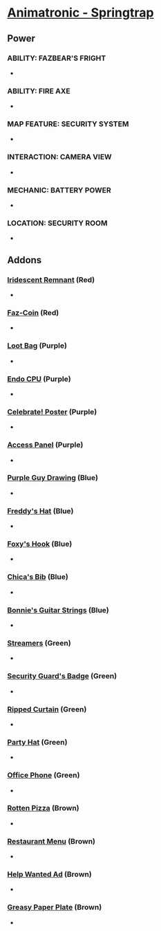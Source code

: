 # [Animatronic - Springtrap](<https://deadbydaylight.wiki.gg/wiki/William_Afton>)

## Power

### ABILITY: FAZBEAR'S FRIGHT

-


### ABILITY: FIRE AXE

-


### MAP FEATURE: SECURITY SYSTEM

-


### INTERACTION: CAMERA VIEW

-


### MECHANIC: BATTERY POWER

-


### LOCATION: SECURITY ROOM

-


## Addons

### [Iridescent Remnant](<https://deadbydaylight.wiki.gg/wiki/Iridescent_Remnant>) (Red)

-


### [Faz-Coin](<https://deadbydaylight.wiki.gg/wiki/Faz-Coin>) (Red)

-


### [Loot Bag](<https://deadbydaylight.wiki.gg/wiki/Loot_Bag>) (Purple)

-


### [Endo CPU](<https://deadbydaylight.wiki.gg/wiki/Endo_CPU>) (Purple)

-


### [Celebrate! Poster](<https://deadbydaylight.wiki.gg/wiki/Celebrate!_Poster>) (Purple)

-


### [Access Panel](<https://deadbydaylight.wiki.gg/wiki/Access_Panel>) (Purple)

-


### [Purple Guy Drawing](<https://deadbydaylight.wiki.gg/wiki/Purple_Guy_Drawing>) (Blue)

-


### [Freddy's Hat](<https://deadbydaylight.wiki.gg/wiki/Freddy%27s_Hat>) (Blue)

-


### [Foxy's Hook](<https://deadbydaylight.wiki.gg/wiki/Foxy%27s_Hook>) (Blue)

-


### [Chica's Bib](<https://deadbydaylight.wiki.gg/wiki/Chica%27s_Bib>) (Blue)

-


### [Bonnie's Guitar Strings](<https://deadbydaylight.wiki.gg/wiki/Bonnie%27s_Guitar_Strings>) (Blue)

-


### [Streamers](<https://deadbydaylight.wiki.gg/wiki/Streamers>) (Green)

-


### [Security Guard's Badge](<https://deadbydaylight.wiki.gg/wiki/Security_Guard%27s_Badge>) (Green)

-


### [Ripped Curtain](<https://deadbydaylight.wiki.gg/wiki/Ripped_Curtain>) (Green)

-


### [Party Hat](<https://deadbydaylight.wiki.gg/wiki/Party_Hat>) (Green)

-


### [Office Phone](<https://deadbydaylight.wiki.gg/wiki/Office_Phone>) (Green)

-


### [Rotten Pizza](<https://deadbydaylight.wiki.gg/wiki/Rotten_Pizza>) (Brown)

-


### [Restaurant Menu](<https://deadbydaylight.wiki.gg/wiki/Restaurant_Menu>) (Brown)

-


### [Help Wanted Ad](<https://deadbydaylight.wiki.gg/wiki/Help_Wanted_Ad>) (Brown)

-


### [Greasy Paper Plate](<https://deadbydaylight.wiki.gg/wiki/Greasy_Paper_Plate>) (Brown)

-
